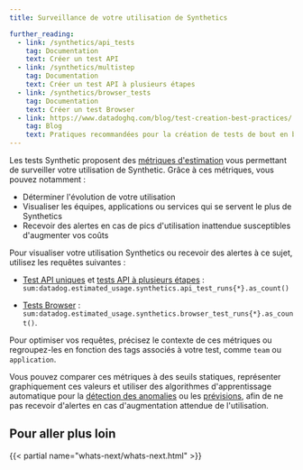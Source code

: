 ```yaml
---
title: Surveillance de votre utilisation de Synthetics

further_reading:
  - link: /synthetics/api_tests
    tag: Documentation
    text: Créer un test API
  - link: /synthetics/multistep
    tag: Documentation
    text: Créer un test API à plusieurs étapes
  - link: /synthetics/browser_tests
    tag: Documentation
    text: Créer un test Browser
  - link: https://www.datadoghq.com/blog/test-creation-best-practices/
    tag: Blog
    text: Pratiques recommandées pour la création de tests de bout en bout
---
```

Les tests Synthetic proposent des [métriques d'estimation][1] vous permettant de surveiller votre utilisation de Synthetic. Grâce à ces métriques, vous pouvez notamment :

* Déterminer l'évolution de votre utilisation
* Visualiser les équipes, applications ou services qui se servent le plus de Synthetics
* Recevoir des alertes en cas de pics d'utilisation inattendue susceptibles d'augmenter vos coûts

Pour visualiser votre utilisation Synthetics ou recevoir des alertes à ce sujet, utilisez les requêtes suivantes :

* [Test API uniques][2] et [tests API à plusieurs étapes][3] : `sum:datadog.estimated_usage.synthetics.api_test_runs{*}.as_count()`

* [Tests Browser][4] : `sum:datadog.estimated_usage.synthetics.browser_test_runs{*}.as_count()`.

Pour optimiser vos requêtes, précisez le contexte de ces métriques ou regroupez-les en fonction des tags associés à votre test, comme `team` ou `application`.

Vous pouvez comparer ces métriques à des seuils statiques, représenter graphiquement ces valeurs et utiliser des algorithmes d'apprentissage automatique pour la [détection des anomalies][5] ou les [prévisions][6], afin de ne pas recevoir d'alertes en cas d'augmentation attendue de l'utilisation.

## Pour aller plus loin

{{< partial name="whats-next/whats-next.html" >}}

[1]: /fr/account_management/billing/usage_metrics/#types-of-usage
[2]: /fr/synthetics/api_tests
[3]: /fr/synthetics/multistep
[4]: /fr/synthetics/browser_tests
[5]: /fr/monitors/create/types/anomaly/
[6]: /fr/monitors/create/types/forecasts
